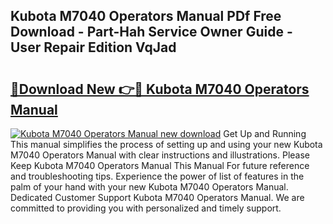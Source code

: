 ## Kubota M7040 Operators Manual PDf Free Download - Part-Hah Service Owner Guide - User Repair Edition VqJad

# <h2><a href="http://bc89959.oget.top/?id=Kubota+M7040+Operators+Manual">🔗Download New 👉🔴 Kubota M7040 Operators Manual</a></h2>

[![Kubota M7040 Operators Manual new download](https://i.imgur.com/5g1atiW.png)](http://bc89959.oget.top/?id=Kubota+M7040+Operators+Manual)
Get Up and Running This manual simplifies the process of setting up and using your new Kubota M7040 Operators Manual with clear instructions and illustrations. Please Keep Kubota M7040 Operators Manual This Manual For future reference and troubleshooting tips. Experience the power of list of features in the palm of your hand with your new Kubota M7040 Operators Manual. Dedicated Customer Support Kubota M7040 Operators Manual. We are committed to providing you with personalized and timely support.
